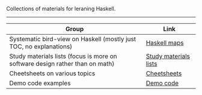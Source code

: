 Collections of materials for leraning Haskell.

---

| Group | Link |
| --- | --- |
| Systematic bird-view on Haskell (mostly just TOC, no explanations) | [Haskell maps](https://github.com/rmnavr/hs_study/blob/main/map/README.md) |
| Study materials lists (focus is more on software design rather than on math) | [Study materials lists](https://github.com/rmnavr/hs_study/blob/main/learn/README.md) |
| Cheetsheets on various topics | [Cheetsheets](https://github.com/rmnavr/hs_study/blob/main/chsheet/README.md) |
| Demo code examples | [Demo code](https://github.com/rmnavr/hs_study/blob/main/demo_code/README.md) |

